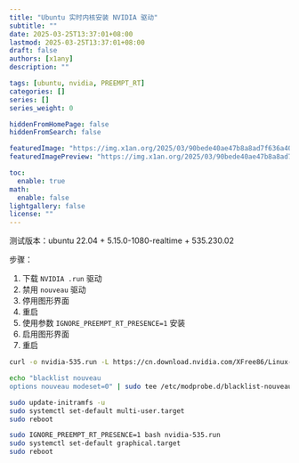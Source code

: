 ```yaml
---
title: "Ubuntu 实时内核安装 NVIDIA 驱动"
subtitle: ""
date: 2025-03-25T13:37:01+08:00
lastmod: 2025-03-25T13:37:01+08:00
draft: false
authors: [x1any]
description: ""

tags: [ubuntu, nvidia, PREEMPT_RT]
categories: []
series: []
series_weight: 0

hiddenFromHomePage: false
hiddenFromSearch: false

featuredImage: "https://img.x1an.org/2025/03/90bede40ae47b8a8ad7f636a402a76e2.png"
featuredImagePreview: "https://img.x1an.org/2025/03/90bede40ae47b8a8ad7f636a402a76e2.png"

toc:
  enable: true
math:
  enable: false
lightgallery: false
license: ""
---
```

<!--more-->

测试版本：ubuntu 22.04 + 5.15.0-1080-realtime + 535.230.02

步骤：
1. 下载 `NVIDIA .run` 驱动
2. 禁用 `nouveau` 驱动
3. 停用图形界面
4. 重启
5. 使用参数 `IGNORE_PREEMPT_RT_PRESENCE=1` 安装
6. 启用图形界面
7. 重启

```bash
curl -o nvidia-535.run -L https://cn.download.nvidia.com/XFree86/Linux-x86_64/535.230.02/NVIDIA-Linux-x86_64-535.230.02.run

echo "blacklist nouveau
options nouveau modeset=0" | sudo tee /etc/modprobe.d/blacklist-nouveau.conf

sudo update-initramfs -u
sudo systemctl set-default multi-user.target
sudo reboot

sudo IGNORE_PREEMPT_RT_PRESENCE=1 bash nvidia-535.run
sudo systemctl set-default graphical.target
sudo reboot
```
